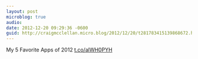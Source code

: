 ```yaml
---
layout: post
microblog: true
audio: 
date: 2012-12-20 09:29:36 -0600
guid: http://craigmcclellan.micro.blog/2012/12/20/t281783415139868672.html
---
```

My 5 Favorite Apps of 2012 [t.co/alWH0PYH](http://t.co/alWH0PYH)
